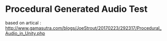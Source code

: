 # Procedural Generated Audio Test
based on artical : http://www.gamasutra.com/blogs/JoeStrout/20170223/292317/Procedural_Audio_in_Unity.php
